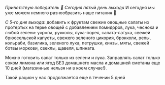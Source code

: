 *Приветствую победитель 🙂 Сегодня пятый день выхода*
И сегодня мы уже можем немного разнообразить наше питания 🙂

*С 5-го дня выхода*: добавить к фруктам свежие овощные салаты из протертых на терке овощей с добавлением помидоров, лука, чеснока и любой зелени: укропа, рукколы, лука-порея, салата-латука, свежей брюссельской капусты, свежего зеленого цикория, брокколи, репы, кольраби, базилика, зеленого лука, петрушки, кинзы, мяты, свежей ботвы моркови, свеклы, щавеля, шпината. 

Можно готовить салат только из зелени и лука. Заправлять салат только соком лимона или ягод БЕЗ домашнего масла и домашней сметаны еще 10 дней (магазинные нельзя ни в коем случае!). 

Такой рацион у нас продолжается еще в течении 5 дней
